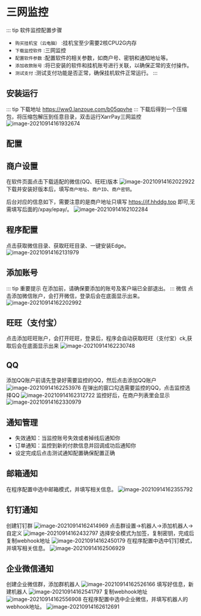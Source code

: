 # 三网监控

::: tip 软件监控配置步骤

- `购买挂机宝（云电脑）` :挂机宝至少需要2核CPU2G内存
- `下载监控软件` :三网监控
- `配置软件参数` :配置软件的相关参数，如商户号、密钥和通知地址等。
- `添加收款账号` :将已安装的软件和挂机账号进行关联，以确保正常的支付操作。
- `测试支付` :测试支付功能是否正常，确保挂机软件正常运行。
  :::

## 安装运行

::: tip 下载地址
https://ww0.lanzoue.com/b05qpvhe
:::
下载后得到一个压缩包，将压缩包解压到任意目录，双击运行XarrPay三网监控
![image-20210914161932674](/windows/QQ20241205-210901.png)

## 配置

## 商户设置

在软件页面点击下载适配的微信(QQ、旺旺)版本
![image-20210914162022922](/windows/QQ20241022-140003.png)
下载并安装好版本后，填写`商户地址`、`商户ID`、`商户密钥`。

后台对应的信息如下，需要注意的是商户地址只填写 https://jf.hhddg.top 即可,无需填写后面的/xpay/epay/。
![image-20210914162102284](/windows/QQ20241022-140342.png)

## 程序配置

点击获取微信目录、获取旺旺目录、一键安装Edge。
![image-20210914162131979](/windows/QQ20241022-140527.png)

## 添加账号

::: tip 重要提示
在添加前，请确保要添加的账号及客户端已全部退出。
:::
微信
点击添加微信账户，会打开微信，登录后会在底面显示出来。
![image-20210914162202992](https://s2.loli.net/2024/07/25/jHXGyMhzE5UqcJF.png)

## 旺旺（支付宝）

点击添加旺旺账户，会打开旺旺，登录后，程序会自动获取旺旺（支付宝）ck,获取后会在底面显示出来
![image-20210914162230748](https://s2.loli.net/2024/07/25/W9OBw6XbLtpCoQj.png)

## QQ

添加QQ账户前请先登录好需要监控的QQ，然后点击添加QQ账户
![image-20210914162253976](https://s2.loli.net/2024/07/25/6eYbvGlmB2h1Z5a.png)
在弹出的窗口勾选需要监控的QQ，点击监控选择QQ
![image-20210914162312722](https://s2.loli.net/2024/07/25/c3amlujBn4GSt5K.png)
监控好后，在商户列表里会显示
![image-20210914162330979](https://s2.loli.net/2024/07/25/A1jfwshXtSrJB4y.png)

## 通知管理

- 失效通知：当监控账号失效或者掉线后通知你
- 订单通知：监控到新的付款信息并回调成功后通知你
- 设定完成后点击测试通知配置确保配置正确

## 邮箱通知

在程序配置中选中邮箱模式，并填写相关信息。
![image-20210914162355792](/windows/QQ20241022-141127.png)

## 钉钉通知

创建钉钉群
![image-20210914162414969](https://s2.loli.net/2024/07/25/4ukACdIYmv9sZLq.png)
点击群设置->机器人->添加机器人->自定义
![image-20210914162432797](https://s2.loli.net/2024/07/25/QGWlAZcF2HD8reJ.png)
选择安全模式为加签，复制密钥，完成后复制webhook地址
![image-20210914162450179](https://s2.loli.net/2024/07/25/TMBtcPOheFd83Al.png)
在程序配置中选中钉钉模式，并填写相关信息。
![image-20210914162506929](/windows/QQ20241022-141249.png)

## 企业微信通知

创建企业微信群，添加群机器人
![image-20210914162526166](https://s2.loli.net/2024/07/25/zSf3LUThAKoIaeZ.png)
填写好信息，新建机器人
![image-20210914162541797](https://s2.loli.net/2024/07/25/dgkehTr213oEIct.png)
复制webhook地址
![image-20210914162556908](https://s2.loli.net/2024/07/25/xDCc6Sti8UjT5qJ.png)
在程序配置中选中企业微信，并填写机器人的webhook地址。
![image-20210914162612691](https://fe-1304214004.file.myqcloud.com/images/ssp/20220919/9itpa768.png)
